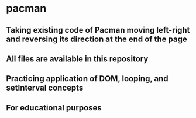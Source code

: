 # pacman

## Taking existing code of Pacman moving left-right and reversing its direction at the end of the page

## All files are available in this repository

## Practicing application of DOM, looping, and setInterval concepts

## For educational purposes

